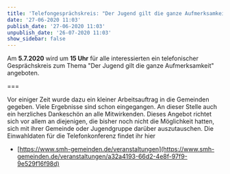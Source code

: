 ```yaml
---
title: 'Telefongesprächskreis: "Der Jugend gilt die ganze Aufmerksamkeit"'
date: '27-06-2020 11:03'
publish_date: '27-06-2020 11:03'
unpublish_date: '26-07-2020 11:03'
show_sidebar: false
---
```


Am **5.7.2020** wird um **15 Uhr** für alle interessierten ein telefonischer Gesprächskreis zum Thema "Der Jugend gilt die ganze Aufmerksamkeit" angeboten.

===

Vor einiger Zeit wurde dazu ein kleiner Arbeitsauftrag in die Gemeinden gegeben. Viele Ergebnisse sind schon eingegangen. An dieser Stelle auch ein herzliches Dankeschön an alle Mitwirkenden.
Dieses Angebot richtet sich vor allem an diejenigen, die bisher noch nicht die Möglichkeit hatten, sich mit ihrer Gemeinde oder Jugendgruppe darüber auszutauschen.
Die Einwahldaten für die Telefonkonferenz findet ihr hier
* [https://www.smh-gemeinden.de/veranstaltungen](https://www.smh-gemeinden.de/veranstaltungen/a32a4193-66d2-4e8f-97f9-9e529f16f98d)
